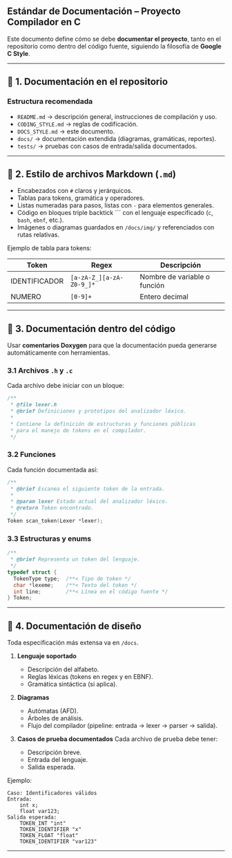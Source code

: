 ## Estándar de Documentación – Proyecto Compilador en C

Este documento define cómo se debe **documentar el proyecto**, tanto en el repositorio como dentro del código fuente, siguiendo la filosofía de **Google C Style**.

---

## 🔹 1. Documentación en el repositorio

### Estructura recomendada

* `README.md` → descripción general, instrucciones de compilación y uso.
* `CODING_STYLE.md` → reglas de codificación.
* `DOCS_STYLE.md` → este documento.
* `docs/` → documentación extendida (diagramas, gramáticas, reportes).
* `tests/` → pruebas con casos de entrada/salida documentados.

---

## 🔹 2. Estilo de archivos Markdown (`.md`)

* Encabezados con `#` claros y jerárquicos.
* Tablas para tokens, gramática y operadores.
* Listas numeradas para pasos, listas con `-` para elementos generales.
* Código en bloques triple backtick \`\`\` con el lenguaje especificado (`c`, `bash`, `ebnf`, etc.).
* Imágenes o diagramas guardados en `/docs/img/` y referenciados con rutas relativas.

Ejemplo de tabla para tokens:

| Token         | Regex                    | Descripción                  |
| ------------- | ------------------------ | ---------------------------- |
| IDENTIFICADOR | `[a-zA-Z_][a-zA-Z0-9_]*` | Nombre de variable o función |
| NUMERO        | `[0-9]+`                 | Entero decimal               |

---

## 🔹 3. Documentación dentro del código

Usar **comentarios Doxygen** para que la documentación pueda generarse automáticamente con herramientas.

### 3.1 Archivos `.h` y `.c`

Cada archivo debe iniciar con un bloque:

```c
/**
 * @file lexer.h
 * @brief Definiciones y prototipos del analizador léxico.
 *
 * Contiene la definición de estructuras y funciones públicas
 * para el manejo de tokens en el compilador.
 */
```

### 3.2 Funciones

Cada función documentada así:

```c
/**
 * @brief Escanea el siguiente token de la entrada.
 *
 * @param lexer Estado actual del analizador léxico.
 * @return Token encontrado.
 */
Token scan_token(Lexer *lexer);
```

### 3.3 Estructuras y enums

```c
/**
 * @brief Representa un token del lenguaje.
 */
typedef struct {
  TokenType type;  /**< Tipo de token */
  char *lexeme;    /**< Texto del token */
  int line;        /**< Línea en el código fuente */
} Token;
```

---

## 🔹 4. Documentación de diseño

Toda especificación más extensa va en `/docs`.

1. **Lenguaje soportado**

   * Descripción del alfabeto.
   * Reglas léxicas (tokens en regex y en EBNF).
   * Gramática sintáctica (si aplica).

2. **Diagramas**

   * Autómatas (AFD).
   * Árboles de análisis.
   * Flujo del compilador (pipeline: entrada → lexer → parser → salida).

3. **Casos de prueba documentados**
   Cada archivo de prueba debe tener:

   * Descripción breve.
   * Entrada del lenguaje.
   * Salida esperada.

Ejemplo:

```
Caso: Identificadores válidos
Entrada:
    int x;
    float var123;
Salida esperada:
    TOKEN_INT "int"
    TOKEN_IDENTIFIER "x"
    TOKEN_FLOAT "float"
    TOKEN_IDENTIFIER "var123"
```

---